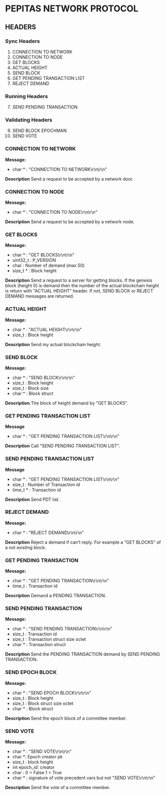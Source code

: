 # PEPITAS NETWORK PROTOCOL

## HEADERS

### Sync Headers
 1. CONNECTION TO NETWORK
 2. CONNECTION TO NODE
 3. GET BLOCKS
 4. ACTUAL HEIGHT
 5. SEND BLOCK
 6. GET PENDING TRANSACTION LIST
 7. REJECT DEMAND
### Running Headers
 7. SEND PENDING TRANSACTION
### Validating Headers
 9. SEND BLOCK EPOCHMAN
 10. SEND VOTE 

### CONNECTION TO NETWORK
**Message:**
- char * : "CONNECTION TO NETWORK\r\n\r\n"

**Description**
Send a request to be accepted by a network door.

### CONNECTION TO NODE
**Message:**
- char * : "CONNECTION TO NODE\r\n\r\n"

**Description**
Send a request to be accepted by a network node.
### GET BLOCKS
**Message:**
- char * : "GET BLOCKS\r\n\r\n"
- uint32_t : P_VERSION
- char : Number of demand (max 50)
- size_t * : Block height

**Description**
Send a request to a server for getting blocks. If the genesis block (height 0) is demand then the number of the actual blockchain height is return with "ACTUAL HEIGHT" header. If not, SEND BLOCK or REJECT DEMAND messages are returned.
### ACTUAL HEIGHT
**Message:**
- char * : "ACTUAL HEIGHT\r\n\r\n"
- size_t : Block height

**Description**
Send my actual blockchain height.
### SEND BLOCK
**Message:**
- char * : "SEND BLOCK\r\n\r\n"
- size_t : Block height
- size_t : Block size
- char * : Block struct

**Description**
The block of height demand by "GET BLOCKS".
### GET PENDING TRANSACTION LIST
**Message**
- char * : "GET PENDING TRANSACTION LIST\r\n\r\n"

**Description**
Call "SEND PENDING TRANSACTION LIST".
### SEND PENDING TRANSACTION LIST
**Message**
- char * : "GET PENDING TRANSACTION LIST\r\n\r\n"
- size_t : Number of Transaction id
- time_t * : Transaction id

**Description**
Send PDT list.
### REJECT DEMAND
**Message:**
- char * : "REJECT DEMAND\r\n\r\n"

**Description**
Reject a demand if can't reply. For example a "GET BLOCKS" of a not existing block.

### GET PENDING TRANSACTION
**Message:**
- char * : "GET PENDING TRANSACTION\r\n\r\n"
- time_t : Transaction id

**Description**
Demand a PENDING TRANSACTION.
### SEND PENDING TRANSACTION
**Message:**
- char * : "SEND PENDING TRANSACTION\r\n\r\n"
- size_t : Transaction id
- size_t : Transaction struct size octet
- char * : Transaction struct

**Description**
Send the PENDING TRANSACTION demand by SEND PENDING TRANSACTION.
### SEND EPOCH BLOCK
**Message:**
- char * : "SEND EPOCH BLOCK\r\n\r\n"
- size_t : Block height
- size_t : Block struct size octet
- char * : Block struct

**Description**
Send the epoch block of a committee member.

### SEND VOTE
**Message:**

- char * : "SEND VOTE\r\n\r\n"
- char *: Epoch creator pk
- size_t : block height
- int  epoch_id: creator
- char : 0 = False 1 = True 
- char * : signature of vote precedent vars but not "SEND VOTE\r\n\r\n"

**Description**
Send the vote of a committee member.